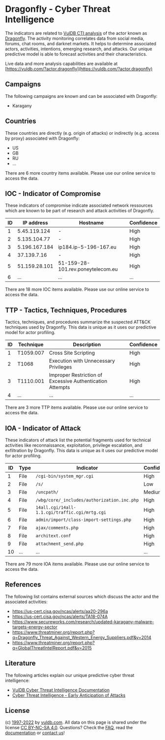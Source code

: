 # Dragonfly - Cyber Threat Intelligence

The indicators are related to [VulDB CTI analysis](https://vuldb.com/?kb.cti) of the actor known as [Dragonfly](https://vuldb.com/?actor.dragonfly). The activity monitoring correlates data from social media, forums, chat rooms, and darknet markets. It helps to determine associated actors, activities, intentions, emerging research, and attacks. Our unique predictive model is able to forecast activities and their characteristics.

Live data and more analysis capabilities are available at [https://vuldb.com/?actor.dragonfly](https://vuldb.com/?actor.dragonfly)

## Campaigns

The following campaigns are known and can be associated with Dragonfly:

* Karagany

## Countries

These countries are directly (e.g. origin of attacks) or indirectly (e.g. access by proxy) associated with Dragonfly:

* US
* GB
* RU
* ...

There are 6 more country items available. Please use our online service to access the data.

## IOC - Indicator of Compromise

These indicators of compromise indicate associated network ressources which are known to be part of research and attack activities of Dragonfly.

ID | IP address | Hostname | Confidence
-- | ---------- | -------- | ----------
1 | 5.45.119.124 | - | High
2 | 5.135.104.77 | - | High
3 | 5.196.167.184 | ip184.ip-5-196-167.eu | High
4 | 37.139.7.16 | - | High
5 | 51.159.28.101 | 51-159-28-101.rev.poneytelecom.eu | High
6 | ... | ... | ...

There are 18 more IOC items available. Please use our online service to access the data.

## TTP - Tactics, Techniques, Procedures

Tactics, techniques, and procedures summarize the suspected ATT&CK techniques used by Dragonfly. This data is unique as it uses our predictive model for actor profiling.

ID | Technique | Description | Confidence
-- | --------- | ----------- | ----------
1 | T1059.007 | Cross Site Scripting | High
2 | T1068 | Execution with Unnecessary Privileges | High
3 | T1110.001 | Improper Restriction of Excessive Authentication Attempts | High
4 | ... | ... | ...

There are 3 more TTP items available. Please use our online service to access the data.

## IOA - Indicator of Attack

These indicators of attack list the potential fragments used for technical activities like reconnaissance, exploitation, privilege escalation, and exfiltration by Dragonfly. This data is unique as it uses our predictive model for actor profiling.

ID | Type | Indicator | Confidence
-- | ---- | --------- | ----------
1 | File | `/cgi-bin/system_mgr.cgi` | High
2 | File | `/s/` | Low
3 | File | `/uncpath/` | Medium
4 | File | `/wbg/core/_includes/authorization.inc.php` | High
5 | File | `14all.cgi/14all-1.1.cgi/traffic.cgi/mrtg.cgi` | High
6 | File | `admin/import/class-import-settings.php` | High
7 | File | `ajax/comments.php` | High
8 | File | `architext.conf` | High
9 | File | `attachment_send.php` | High
10 | ... | ... | ...

There are 79 more IOA items available. Please use our online service to access the data.

## References

The following list contains external sources which discuss the actor and the associated activities:

* https://us-cert.cisa.gov/ncas/alerts/aa20-296a
* https://us-cert.cisa.gov/ncas/alerts/TA18-074A
* https://www.secureworks.com/research/updated-karagany-malware-targets-energy-sector
* https://www.threatminer.org/report.php?q=Dragonfly_Threat_Against_Western_Energy_Suppliers.pdf&y=2014
* https://www.threatminer.org/report.php?q=GlobalThreatIntelReport.pdf&y=2015

## Literature

The following articles explain our unique predictive cyber threat intelligence:

* [VulDB Cyber Threat Intelligence Documentation](https://vuldb.com/?kb.cti)
* [Cyber Threat Intelligence - Early Anticipation of Attacks](https://www.scip.ch/en/?labs.20201022)

## License

(c) [1997-2022](https://vuldb.com/?kb.changelog) by [vuldb.com](https://vuldb.com/?kb.about). All data on this page is shared under the license [CC BY-NC-SA 4.0](https://creativecommons.org/licenses/by-nc-sa/4.0/). Questions? Check the [FAQ](https://vuldb.com/?kb.faq), read the [documentation](https://vuldb.com/?kb) or [contact us](https://vuldb.com/?contact)!
